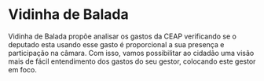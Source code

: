 # Vidinha de Balada

Vidinha de Balada propõe analisar os gastos da CEAP verificando se o deputado esta usando esse gasto é proporcional a sua presença e participação na câmara. Com isso, vamos possibilitar ao cidadão uma visão mais de fácil entendimento dos gastos do seu gestor, colocando este gestor em foco.
